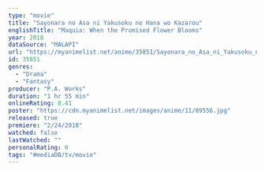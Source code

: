 ```yaml
---
type: "movie"
title: "Sayonara no Asa ni Yakusoku no Hana wo Kazarou"
englishTitle: "Maquia: When the Promised Flower Blooms"
year: 2018
dataSource: "MALAPI"
url: "https://myanimelist.net/anime/35851/Sayonara_no_Asa_ni_Yakusoku_no_Hana_wo_Kazarou"
id: 35851
genres: 
  - "Drama"
  - "Fantasy"
producer: "P.A. Works"
duration: "1 hr 55 min"
onlineRating: 8.41
poster: "https://cdn.myanimelist.net/images/anime/11/89556.jpg"
released: true
premiere: "2/24/2018"
watched: false
lastWatched: ""
personalRating: 0
tags: "#mediaDB/tv/movie"
---
```


